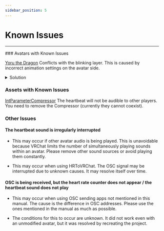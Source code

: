 ```yaml
---
sidebar_position: 5
---
```


# Known Issues
<hr/>
### Avatars with Known Issues

[Yoru the Dragon](https://skd-noratama.booth.pm/items/3923094)
Conflicts with the blinking layer. This is caused by incorrect animation settings on the avatar side.
<details>
<summary>Solution</summary>

1. Open the animator specified in the avatar's FX layer, and open the Blink layer.
1. Right-click in the project → Create → Animation to create a new animation with any name and location.
1. Select the "idol 0" state in the Blink layer, and in the field labeled "None (Motion)", specify the animation you just created.

![](contents\Bugfix_a.png)
</details>

### Assets with Known Issues
[IntParameterCompressor](https://booth.pm/ja/items/5575099)
The heartbeat will not be audible to other players.
You need to remove the Compressor (currently they cannot coexist).

### Other Issues
#### The heartbeat sound is irregularly interrupted
- This may occur if other avatar audio is being played.
This is unavoidable because VRChat limits the number of simultaneously playing sounds within an avatar. Please remove other sound sources or avoid playing them constantly.

- This may occur when using HRToVRChat.
The OSC signal may be interrupted due to unknown causes. It may resolve itself over time.

#### OSC is being received, but the heart rate counter does not appear / the heartbeat sound does not play
- This may occur when using OSC sending apps not mentioned in this manual. The cause is the difference in OSC addresses. Please use the ones mentioned in the manual as much as possible.

- The conditions for this to occur are unknown. It did not work even with an unmodified avatar, but it was resolved by recreating the project.

